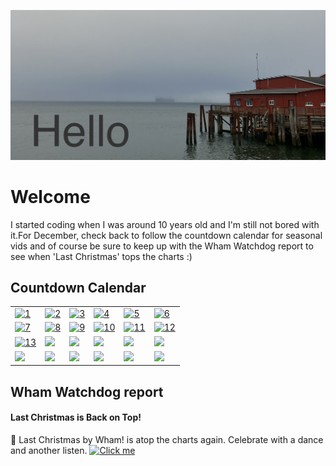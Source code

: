 ![Hello](https://github.com/mjamesharmon/mjamesharmon/blob/main/assets/img/hello.jpg?raw=true)
# Welcome
I started coding when I was around 10 years old and I'm still not bored with it.For December, check back to follow the countdown calendar for seasonal vids and of course be sure to keep up with the Wham Watchdog report to see when 'Last Christmas' tops the charts :)
## Countdown Calendar


|     |    |     |     |     |      |
|-----|----|----|------|-----|-----|
| [![1](https://mjamesharmon.github.io/julekalender/1_open.svg)](https://www.youtube.com/watch?v=B5KL3qjrm7M)| [![2](https://mjamesharmon.github.io/julekalender/2_open.svg)](https://www.youtube.com/watch?v=BXL7BgG-RLU)| [![3](https://mjamesharmon.github.io/julekalender/3_open.svg)](https://www.youtube.com/watch?v=foYWOf4XoGk)| [![4](https://mjamesharmon.github.io/julekalender/4_open.svg)](https://www.instagram.com/reel/Bq4pRvoHqun)| [![5](https://mjamesharmon.github.io/julekalender/5_open.svg)](https://www.youtube.com/watch?v=gset79KMmt0)| [![6](https://mjamesharmon.github.io/julekalender/6_open.svg)](https://www.youtube.com/watch?v=Q8Bb731ktTc)|
| [![7](https://mjamesharmon.github.io/julekalender/7_open.svg)](https://www.youtube.com/watch?v=cBCYZ9jIJkI)| [![8](https://mjamesharmon.github.io/julekalender/8_open.svg)](https://www.instagram.com/reel/BrpvwQWn9pQ)| [![9](https://mjamesharmon.github.io/julekalender/9_open.svg)](https://www.youtube.com/watch?v=9YBTNE8pokA)| [![10](https://mjamesharmon.github.io/julekalender/10_open.svg)](https://www.youtube.com/watch?v=to-rArpk2vs)| [![11](https://mjamesharmon.github.io/julekalender/11_open.svg)](https://www.youtube.com/watch?v=au7iFfGlTrY)| [![12](https://mjamesharmon.github.io/julekalender/12_open.svg)](https://www.youtube.com/watch?v=xn7RPC-bQPI)|
| [![13](https://mjamesharmon.github.io/julekalender/13_open.svg)](https://www.youtube.com/watch?v=STlhnD30OaA)| <picture><img src="https://mjamesharmon.github.io/julekalender/14.svg" /></picture>| <picture><img src="https://mjamesharmon.github.io/julekalender/15.svg" /></picture>| <picture><img src="https://mjamesharmon.github.io/julekalender/16.svg" /></picture>| <picture><img src="https://mjamesharmon.github.io/julekalender/17.svg" /></picture>| <picture><img src="https://mjamesharmon.github.io/julekalender/18.svg" /></picture>|
| <picture><img src="https://mjamesharmon.github.io/julekalender/19.svg" /></picture>| <picture><img src="https://mjamesharmon.github.io/julekalender/20.svg" /></picture>| <picture><img src="https://mjamesharmon.github.io/julekalender/21.svg" /></picture>| <picture><img src="https://mjamesharmon.github.io/julekalender/22.svg" /></picture>| <picture><img src="https://mjamesharmon.github.io/julekalender/23.svg" /></picture>| <picture><img src="https://mjamesharmon.github.io/julekalender/24.svg" /></picture>|

## Wham Watchdog report


#### Last Christmas is Back on Top!
🎉 Last Christmas by Wham! is atop the charts again.  Celebrate with a dance and another listen.
[![Click me](https://mjamesharmon.github.io/wham-watchdog/web/assets/img/last_christmas.jpeg "Last Christmas")]("https://youtu.be/E8gmARGvPlI?si=gt_S_mTrTcC_GmCa")


